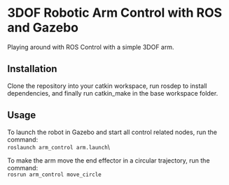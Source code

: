 # 3DOF Robotic Arm Control with ROS and Gazebo
Playing around with ROS Control with a simple 3DOF arm.

## Installation
Clone the repository into your catkin workspace, run rosdep to install dependencies, and finally run catkin_make in the base workspace folder.

## Usage
To launch the robot in Gazebo and start all control related nodes, run the command:\
`roslaunch arm_control arm.launch`\

To make the arm move the end effector in a circular trajectory, run the command:\
`rosrun arm_control move_circle`
